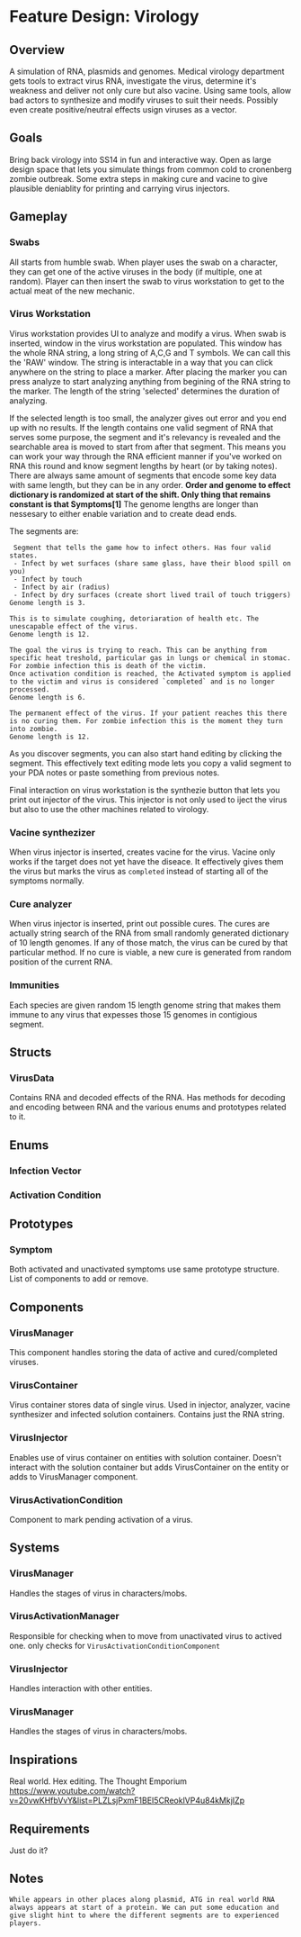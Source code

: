 # Feature Design: Virology

## Overview
A simulation of RNA, plasmids and genomes. Medical virology department gets tools to extract virus RNA, investigate the virus, determine it's weakness and deliver not only cure but also vacine.
Using same tools, allow bad actors to synthesize and modify viruses to suit their needs.
Possibly even create positive/neutral effects usign viruses as a vector.

## Goals
Bring back virology into SS14 in fun and interactive way. Open as large design space that lets you simulate things from common cold to cronenberg zombie outbreak.
Some extra steps in making cure and vacine to give plausible deniablity for printing and carrying virus injectors.

## Gameplay

### Swabs
All starts from humble swab. When player uses the swab on a character, they can get one of the active viruses in the body (if multiple, one at random).
Player can then insert the swab to virus workstation to get to the actual meat of the new mechanic.

### Virus Workstation
Virus workstation provides UI to analyze and modify a virus.
When swab is inserted, window in the virus workstation are populated. This window has the whole RNA string, a long string of A,C,G and T symbols. We can call this the 'RAW' window. The string is interactable in a way that you can click anywhere on the string to place a marker. After placing the marker you can press analyze to start analyzing anything from begining of the RNA string to the marker. The length of the string 'selected' determines the duration of analyzing.

If the selected length is too small, the analyzer gives out error and you end up with no results. If the length contains one valid segment of RNA that serves some purpose, the segment and it's relevancy is revealed and the searchable area is moved to start from after that segment. This means you can work your way through the RNA efficient manner if you've worked on RNA this round and know segment lengths by heart (or by taking notes).
There are always same amount of segments that encode some key data with same length, but they can be in any order. **Order and genome to effect dictionary is randomized at start of the shift. Only thing that remains constant is that Symptoms[1]** The genome lengths are longer than nessesary to either enable variation and to create dead ends.

The segments are:

```admonishment {note} "{Infection Vector}"
 Segment that tells the game how to infect others. Has four valid states.
 - Infect by wet surfaces (share same glass, have their blood spill on you)
 - Infect by touch
 - Infect by air (radius)
 - Infect by dry surfaces (create short lived trail of touch triggers)
Genome length is 3.
```

```admonishment {note} "{Unactivated Symptom}"
This is to simulate coughing, detoriaration of health etc. The unescapable effect of the virus.
Genome length is 12.
```

```admonishment {note} "{Activation Condition}"
The goal the virus is trying to reach. This can be anything from specific heat treshold, particular gas in lungs or chemical in stomac. For zombie infection this is death of the victim.
Once activation condition is reached, the Activated symptom is applied to the victim and virus is considered `completed` and is no longer processed.
Genome length is 6.
```

```admonishment {note} "{Activated Symptom}"
The permanent effect of the virus. If your patient reaches this there is no curing them. For zombie infection this is the moment they turn into zombie.
Genome length is 12.
```

As you discover segments, you can also start hand editing by clicking the segment. This effectively text editing mode lets you copy a valid segment to your PDA notes or paste something from previous notes.

Final interaction on virus workstation is the synthezie button that lets you print out injector of the virus. This injector is not only used to iject the virus but also to use the other machines related to virology.

### Vacine synthezizer
When virus injector is inserted, creates vacine for the virus. Vacine only works if the target does not yet have the diseace. It effectively gives them the virus but marks the virus as `completed` instead of starting all of the symptoms normally.

### Cure analyzer
When virus injector is inserted, print out possible cures. The cures are actually string search of the RNA from small randomly generated dictionary of 10 length genomes. If any of those match, the virus can be cured by that particular method. If no cure is viable, a new cure is generated from random position of the current RNA.

### Immunities
Each species are given random 15 length genome string that makes them immune to any virus that expesses those 15 genomes in contigious segment.

## Structs
### VirusData
Contains RNA and decoded effects of the RNA. Has methods for decoding and encoding between RNA and the various enums and prototypes related to it.

## Enums
### Infection Vector
### Activation Condition

## Prototypes
### Symptom
Both activated and unactivated symptoms use same prototype structure. List of components to add or remove.

## Components

### VirusManager
This component handles storing the data of active and cured/completed viruses. 

### VirusContainer
Virus container stores data of single virus. Used in injector, analyzer, vacine synthesizer and infected solution containers. Contains just the RNA string.

### VirusInjector
Enables use of virus container on entities with solution container. Doesn't interact with the solution container but adds VirusContainer on the entity or adds to VirusManager component.

### VirusActivationCondition
Component to mark pending activation of a virus.

## Systems
### VirusManager
Handles the stages of virus in characters/mobs.

### VirusActivationManager
Responsible for checking when to move from unactivated virus to actived one. only checks for `VirusActivationConditionComponent`

### VirusInjector
Handles interaction with other entities.

### VirusManager
Handles the stages of virus in characters/mobs.

## Inspirations
Real world. Hex editing. The Thought Emporium
https://www.youtube.com/watch?v=20vwKHfbVvY&list=PLZLsjPxmF1BEI5CReoklVP4u84kMkjIZp

## Requirements
Just do it?

## Notes
```admonishment {note} "{[1]}"
While appears in other places along plasmid, ATG in real world RNA always appears at start of a protein. We can put some education and give slight hint to where the different segments are to experienced players.
```
